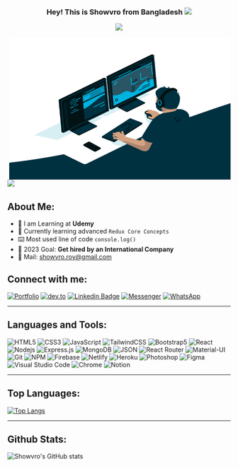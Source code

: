 <h3 align="center">
  Hey! This is Showvro from Bangladesh
  <img src="https://media.giphy.com/media/hvRJCLFzcasrR4ia7z/giphy.gif" width="28">
</h3>
<p align="center">
<a href="https://github.com/showvro"><img src="https://readme-typing-svg.herokuapp.com/?lines=MERN%20Stack%20Web%20Developer;Self-Taught%20Learner;2%2B%20Years%20of%20Coding%20Experience;Determind%20to%20Learn%20New%20Things&center=true&width=350&height=45&color=808080"></a>
</p>
<img align="right" alt="GIF" src="https://raw.githubusercontent.com/Showvro/Showvro/main/code.gif" width="500" height="320"/>

![](https://komarev.com/ghpvc/?username=Showvro&color=05B6D3&style=flat-square&label=PROFILE+VIEWS)

## About Me:

- 📙 I am Learning at **Udemy**
- 🌱 Currently learning advanced `Redux Core Concepts`
- ⌨️ Most used line of code `console.log()`
- 🥅 2023 Goal: **Get hired by an International Company**
- 📧 Mail: showvro.roy@gmail.com

## Connect with me:

[![Portfolio](https://img.shields.io/badge/Portfolio-%23000000.svg?style=for-the-badge&logo=firefox&logoColor=#FF7139)](https://showvro.netlify.app/)
[![dev.to](https://img.shields.io/badge/dev.to-0A0A0A?style=for-the-badge&logo=dev.to&logoColor=white)](https://dev.to/showvro)
[![Linkedin Badge](https://img.shields.io/badge/LinkedIn-0077B5?style=for-the-badge&logo=linkedin&logoColor=white)](https://www.linkedin.com/in/showvro/)
[![Messenger](https://img.shields.io/badge/Messenger-00B2FF?style=for-the-badge&logo=messenger&logoColor=white)](https://www.messenger.com/t/showvro)
[![WhatsApp](https://img.shields.io/badge/WhatsApp-25D366?style=for-the-badge&logo=whatsapp&logoColor=white)](https://wa.me/8801518401743)

---

## Languages and Tools:

![HTML5](https://img.shields.io/badge/HTML5-E34F26?style=for-the-badge&logo=html5&logoColor=white)
![CSS3](https://img.shields.io/badge/CSS3-1572B6?style=for-the-badge&logo=css3&logoColor=white)
![JavaScript](https://img.shields.io/badge/JavaScript-F7DF1E?style=for-the-badge&logo=javascript&logoColor=black)
![TailwindCSS](https://img.shields.io/badge/tailwindcss-%2338B2AC.svg?style=for-the-badge&logo=tailwind-css&logoColor=white)
![Bootstrap5](https://img.shields.io/badge/Bootstrap-8712FB?style=for-the-badge&logo=bootstrap&logoColor=white)
![React](https://img.shields.io/badge/React-20232A?style=for-the-badge&logo=react&logoColor=61DAFB)
![Nodejs](https://img.shields.io/badge/Node.js-339933?style=for-the-badge&logo=nodedotjs&logoColor=white)
![Express.js](https://img.shields.io/badge/Express.js-000000?style=for-the-badge&logo=express&logoColor=white)
![MongoDB](https://img.shields.io/badge/MongoDB-4EA94B?style=for-the-badge&logo=mongodb&logoColor=white)
![JSON](https://img.shields.io/badge/json-5E5C5C?style=for-the-badge&logo=json&logoColor=white)
![React Router](https://img.shields.io/badge/React_Router-CA4245?style=for-the-badge&logo=react-router&logoColor=white)
![Material-UI](https://img.shields.io/badge/Material--UI-0081CB?style=for-the-badge&logo=material-ui&logoColor=white)
![Git](https://img.shields.io/badge/Git-F05032?style=for-the-badge&logo=git&logoColor=white)
![NPM](https://img.shields.io/badge/npm-CB3837?style=for-the-badge&logo=npm&logoColor=white)
![Firebase](https://img.shields.io/badge/firebase-ffca28?style=for-the-badge&logo=firebase&logoColor=black)
![Netlify](https://img.shields.io/badge/netlify-%23000000.svg?style=for-the-badge&logo=netlify&logoColor=#00C7B7)
![Heroku](https://img.shields.io/badge/Heroku-430098?style=for-the-badge&logo=heroku&logoColor=white)
![Photoshop](https://img.shields.io/badge/Photoshop-31A8FF?style=for-the-badge&logo=Adobe%20Photoshop&logoColor=black)
![Figma](https://img.shields.io/badge/Figma-F24E1E?style=for-the-badge&logo=figma&logoColor=white)
![Visual Studio Code](https://img.shields.io/badge/Visual_Studio_Code-0078D4?style=for-the-badge&logo=visual%20studio%20code&logoColor=white)
![Chrome](https://img.shields.io/badge/Chrome_devtool-4285F4?style=for-the-badge&logo=Google-chrome&logoColor=white)
![Notion](https://img.shields.io/badge/Notion-000000?style=for-the-badge&logo=notion&logoColor=white)

---

## Top Languages:

[![Top Langs](https://github-readme-stats.vercel.app/api/top-langs/?username=showvro&layout=compact)](https://github.com/showvro/github-readme-stats)

---

## Github Stats:

![Showvro's GitHub stats](https://github-readme-stats.vercel.app/api?username=showvro&show_icons=true&theme=default)
